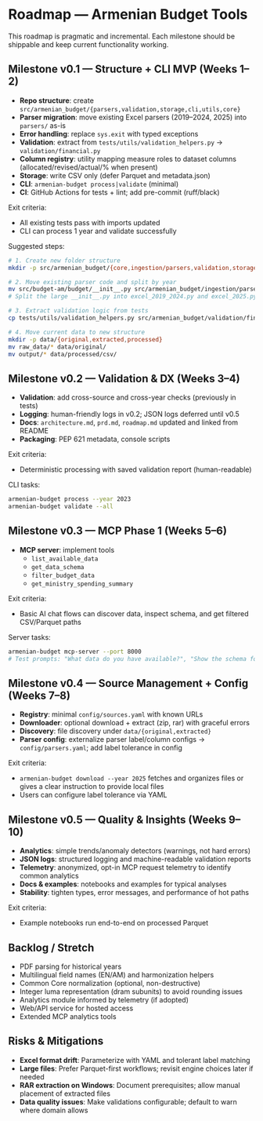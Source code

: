 # Roadmap — Armenian Budget Tools

This roadmap is pragmatic and incremental. Each milestone should be shippable and keep current functionality working.

## Milestone v0.1 — Structure + CLI MVP (Weeks 1–2)

- **Repo structure**: create `src/armenian_budget/{parsers,validation,storage,cli,utils,core}`
- **Parser migration**: move existing Excel parsers (2019–2024, 2025) into `parsers/` as-is
- **Error handling**: replace `sys.exit` with typed exceptions
- **Validation**: extract from `tests/utils/validation_helpers.py` → `validation/financial.py`
- **Column registry**: utility mapping measure roles to dataset columns (allocated/revised/actual/% when present)
- **Storage**: write CSV only (defer Parquet and metadata.json)
- **CLI**: `armenian-budget process|validate` (minimal)
- **CI**: GitHub Actions for tests + lint; add pre-commit (ruff/black)

Exit criteria:

- All existing tests pass with imports updated
- CLI can process 1 year and validate successfully

Suggested steps:

```bash
# 1. Create new folder structure
mkdir -p src/armenian_budget/{core,ingestion/parsers,validation,storage,cli,utils}

# 2. Move existing parser code and split by year
mv src/budget-am/budget/__init__.py src/armenian_budget/ingestion/parsers/
# Split the large __init__.py into excel_2019_2024.py and excel_2025.py

# 3. Extract validation logic from tests
cp tests/utils/validation_helpers.py src/armenian_budget/validation/financial.py

# 4. Move current data to new structure  
mkdir -p data/{original,extracted,processed}
mv raw_data/* data/original/
mv output/* data/processed/csv/
```

## Milestone v0.2 — Validation & DX (Weeks 3–4)

- **Validation**: add cross-source and cross-year checks (previously in tests)
- **Logging**: human-friendly logs in v0.2; JSON logs deferred until v0.5
- **Docs**: `architecture.md`, `prd.md`, `roadmap.md` updated and linked from README
- **Packaging**: PEP 621 metadata, console scripts

Exit criteria:

- Deterministic processing with saved validation report (human-readable)

CLI tasks:

```bash
armenian-budget process --year 2023
armenian-budget validate --all
```

## Milestone v0.3 — MCP Phase 1 (Weeks 5–6)

- **MCP server**: implement tools
  - `list_available_data`
  - `get_data_schema`
  - `filter_budget_data`
  - `get_ministry_spending_summary`

Exit criteria:

- Basic AI chat flows can discover data, inspect schema, and get filtered CSV/Parquet paths

Server tasks:

```bash
armenian-budget mcp-server --port 8000
# Test prompts: "What data do you have available?", "Show the schema for 2023 budget law"
```

## Milestone v0.4 — Source Management + Config (Weeks 7–8)

- **Registry**: minimal `config/sources.yaml` with known URLs
- **Downloader**: optional download + extract (zip, rar) with graceful errors
- **Discovery**: file discovery under `data/{original,extracted}`
- **Parser config**: externalize parser label/column configs → `config/parsers.yaml`; add label tolerance in config

Exit criteria:

- `armenian-budget download --year 2025` fetches and organizes files or gives a clear instruction to provide local files
- Users can configure label tolerance via YAML

## Milestone v0.5 — Quality & Insights (Weeks 9–10)

- **Analytics**: simple trends/anomaly detectors (warnings, not hard errors)
- **JSON logs**: structured logging and machine-readable validation reports
- **Telemetry**: anonymized, opt-in MCP request telemetry to identify common analytics
- **Docs & examples**: notebooks and examples for typical analyses
- **Stability**: tighten types, error messages, and performance of hot paths

Exit criteria:

- Example notebooks run end-to-end on processed Parquet

## Backlog / Stretch

- PDF parsing for historical years
- Multilingual field names (EN/AM) and harmonization helpers
- Common Core normalization (optional, non-destructive)
- Integer luma representation (dram subunits) to avoid rounding issues
- Analytics module informed by telemetry (if adopted)
- Web/API service for hosted access
- Extended MCP analytics tools

## Risks & Mitigations

- **Excel format drift**: Parameterize with YAML and tolerant label matching
- **Large files**: Prefer Parquet-first workflows; revisit engine choices later if needed
- **RAR extraction on Windows**: Document prerequisites; allow manual placement of extracted files
- **Data quality issues**: Make validations configurable; default to warn where domain allows
